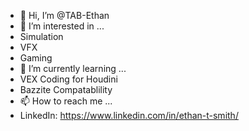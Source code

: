 - 👋 Hi, I’m @TAB-Ethan
- 👀 I’m interested in ...
- Simulation
- VFX
- Gaming
- 🌱 I’m currently learning ...
- VEX Coding for Houdini
- Bazzite Compatablility 
- 📫 How to reach me ...
- LinkedIn: https://www.linkedin.com/in/ethan-t-smith/

<!---
TAB-Ethan/TAB-Ethan is a ✨ special ✨ repository because its `README.md` (this file) appears on your GitHub profile.
You can click the Preview link to take a look at your changes.
--->
